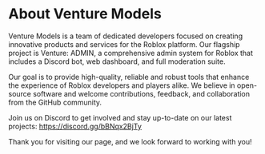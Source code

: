 # About Venture Models

Venture Models is a team of dedicated developers focused on creating innovative products and services for the Roblox platform. Our flagship project is Venture: ADMIN, a comprehensive admin system for Roblox that includes a Discord bot, web dashboard, and full moderation suite.

Our goal is to provide high-quality, reliable and robust tools that enhance the experience of Roblox developers and players alike. We believe in open-source software and welcome contributions, feedback, and collaboration from the GitHub community.

Join us on Discord to get involved and stay up-to-date on our latest projects: [<https://discord.gg/bBNqx2BjTy>](https://discord.gg/bBNqx2BjTy)

Thank you for visiting our page, and we look forward to working with you!

